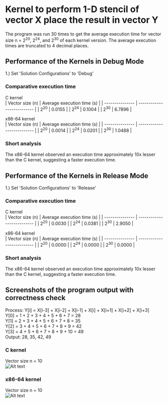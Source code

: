 # Kernel to perform 1-D stencil of vector X place the result in vector Y

The program was run 30 times to get the average execution time for vector size n = 2<sup>20</sup>, 2<sup>24</sup>, and 2<sup>30</sup> of each kernel version. The average execution times are truncated to 4 decimal places.

## Performance of the Kernels in Debug Mode
1.) Set 'Solution Configurations' to 'Debug'

### Comparative execution time
C kernel  
| Vector size (n) | Average execution time (s) |
| --------------- | -------------------------- |
| 2<sup>20</sup>  | 0.0155                     |
| 2<sup>24</sup>  | 0.1004					   |
| 2<sup>30</sup>  | 6.7896                     |

x86-64 kernel  
| Vector size (n) | Average execution time (s) |
| --------------- | -------------------------- |
| 2<sup>20</sup>  | 0.0014                     |
| 2<sup>24</sup>  | 0.0201                     |
| 2<sup>30</sup>  | 1.0488                     |

### Short analysis
The x86-64 kernel observed an execution time approximately 10x lesser than the C kernel, suggesting a faster execution time.

## Performance of the Kernels in Release Mode
1.) Set 'Solution Configurations' to 'Release'

### Comparative execution time
C kernel  
| Vector size (n) | Average execution time (s) |
| --------------- | -------------------------- |
| 2<sup>20</sup>  | 0.0030                     |
| 2<sup>24</sup>  | 0.0381                     |
| 2<sup>30</sup>  | 2.9050                     |

x86-64 kernel  
| Vector size (n) | Average execution time (s) |
| --------------- | -------------------------- |
| 2<sup>20</sup>  | 0.0000                   |
| 2<sup>24</sup>  | 0.0000                     |
| 2<sup>30</sup>  | 0.0000               |

### Short analysis
The x86-64 kernel observed an execution time approximately 10x lesser than the C kernel, suggesting a faster execution time.  

## Screenshots of the program output with correctness check
Process: Y[i] = X[i-3] + X[i-2] + X[i-1] + X[i] + X[i+1] + X[i+2] + X[i+3] <br>
Y[0] = 1 + 2 + 3 + 4 + 5 + 6 + 7 = 28 <br>
Y[1] = 2 + 3 + 4 + 5 + 6 + 7 + 8 = 35 <br> 
Y[2] = 3 + 4 + 5 + 6 + 7 + 8 + 9 = 42 <br>
Y[3] = 4 + 5 + 6 + 7 + 8 + 9 + 10 = 49 <br>
Output: 28, 35, 42, 49

### C kernel
Vector size n = 10  
![Alt text](https://i.imgur.com/lFBHSvN.png)

### x86-64 kernel
Vector size n = 10  
![Alt text](https://i.imgur.com/5lYwzsR.png)
